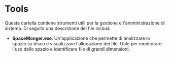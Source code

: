 # Tools

Questa cartella contiene strumenti utili per la gestione e l'amministrazione di sistema. Di seguito una descrizione dei file inclusi:

- **SpaceMonger.exe**: Un'applicazione che permette di analizzare lo spazio su disco e visualizzare l'allocazione dei file. Utile per monitorare l'uso dello spazio e identificare file di grandi dimensioni.
